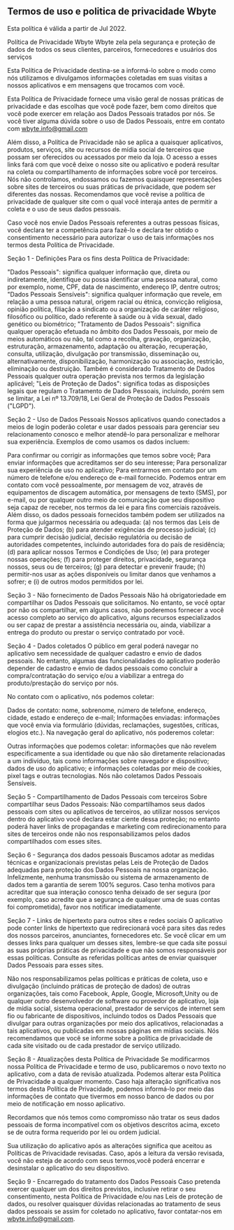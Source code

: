 ## Termos de uso e politica de privacidade Wbyte

Esta política é válida a partir de Jul 2022.

Política de Privacidade Wbyte
Wbyte zela pela segurança e proteção de dados de todos os seus clientes, parceiros, fornecedores e usuários dos serviços

Esta Política de Privacidade destina-se a informá-lo sobre o modo como nós utilizamos e divulgamos informações coletadas em suas visitas a nossos aplicativos e em mensagens que trocamos com você.

Esta Política de Privacidade fornece uma visão geral de nossas práticas de privacidade e das escolhas que você pode fazer, bem como direitos que você pode exercer em relação aos Dados Pessoais tratados por nós. Se você tiver alguma dúvida sobre o uso de Dados Pessoais, entre em contato com wbyte.info@gmail.com

Além disso, a Política de Privacidade não se aplica a quaisquer aplicativos, produtos, serviços, site ou recursos de mídia social de terceiros que possam ser oferecidos ou acessados por meio da loja. O acesso a esses links fará com que você deixe o nosso site ou aplicativo e poderá resultar na coleta ou compartilhamento de informações sobre você por terceiros. Nós não controlamos, endossamos ou fazemos quaisquer representações sobre sites de terceiros ou suas práticas de privacidade, que podem ser diferentes das nossas. Recomendamos que você revise a política de privacidade de qualquer site com o qual você interaja antes de permitir a coleta e o uso de seus dados pessoais.

Caso você nos envie Dados Pessoais referentes a outras pessoas físicas, você declara ter a competência para fazê-lo e declara ter obtido o consentimento necessário para autorizar o uso de tais informações nos termos desta Política de Privacidade.

Seção 1 - Definições
Para os fins desta Política de Privacidade:

"Dados Pessoais": significa qualquer informação que, direta ou indiretamente, identifique ou possa identificar uma pessoa natural, como por exemplo, nome, CPF, data de nascimento, endereço IP, dentre outros;
"Dados Pessoais Sensíveis": significa qualquer informação que revele, em relação a uma pessoa natural, origem racial ou étnica, convicção religiosa, opinião política, filiação a sindicato ou a organização de caráter religioso, filosófico ou político, dado referente à saúde ou à vida sexual, dado genético ou biométrico;
"Tratamento de Dados Pessoais": significa qualquer operação efetuada no âmbito dos Dados Pessoais, por meio de meios automáticos ou não, tal como a recolha, gravação, organização, estruturação, armazenamento, adaptação ou alteração, recuperação, consulta, utilização, divulgação por transmissão, disseminação ou, alternativamente, disponibilização, harmonização ou associação, restrição, eliminação ou destruição. Também é considerado Tratamento de Dados Pessoais qualquer outra operação prevista nos termos da legislação aplicável;
"Leis de Proteção de Dados": significa todas as disposições legais que regulam o Tratamento de Dados Pessoais, incluindo, porém sem se limitar, a Lei nº 13.709/18, Lei Geral de Proteção de Dados Pessoais ("LGPD").

Seção 2 - Uso de Dados Pessoais
Nossos aplicativos quando conectados a meios de login poderão coletar e usar dados pessoais para gerenciar seu relacionamento conosco e melhor atendê-lo para personalizar e melhorar sua experiência. Exemplos de como usamos os dados incluem:

Para confirmar ou corrigir as informações que temos sobre você;
Para enviar informações que acreditamos ser do seu interesse;
Para personalizar sua experiência de uso no aplicativo;
Para entrarmos em contato por um número de telefone e/ou endereço de e-mail fornecido. Podemos entrar em contato com você pessoalmente, por mensagem de voz, através de equipamentos de discagem automática, por mensagens de texto (SMS), por e-mail, ou por qualquer outro meio de comunicação que seu dispositivo seja capaz de receber, nos termos da lei e para fins comerciais razoáveis.
Além disso, os dados pessoais fornecidos também podem ser utilizados na forma que julgarmos necessária ou adequada: (a) nos termos das Leis de Proteção de Dados; (b) para atender exigências de processo judicial; (c) para cumprir decisão judicial, decisão regulatória ou decisão de autoridades competentes, incluindo autoridades fora do país de residência; (d) para aplicar nossos Termos e Condições de Uso; (e) para proteger nossas operações; (f) para proteger direitos, privacidade, segurança nossos, seus ou de terceiros; (g) para detectar e prevenir fraude; (h) permitir-nos usar as ações disponíveis ou limitar danos que venhamos a sofrer; e (i) de outros modos permitidos por lei.

Seção 3 - Não fornecimento de Dados Pessoais
Não há obrigatoriedade em compartilhar os Dados Pessoais que solicitamos. No entanto, se você optar por não os compartilhar, em alguns casos, não poderemos fornecer a você acesso completo ao serviço do aplicativo, alguns recursos especializados ou ser capaz de prestar a assistência necessária ou, ainda, viabilizar a entrega do produto ou prestar o serviço contratado por você.

Seção 4 - Dados coletados
O público em geral poderá navegar no aplicativo sem necessidade de qualquer cadastro e envio de dados pessoais. No entanto, algumas das funcionalidades do aplicativo poderão depender de cadastro e envio de dados pessoais como concluir a compra/contratação do serviço e/ou a viabilizar a entrega do produto/prestação do serviço por nós.

No contato com o aplicativo, nós podemos coletar:

Dados de contato: nome, sobrenome, número de telefone, endereço, cidade, estado e endereço de e-mail;
Informações enviadas: informações que você envia via formulário (dúvidas, reclamações, sugestões, críticas, elogios etc.).
Na navegação geral do aplicativo, nós poderemos coletar:

Outras informações que podemos coletar: informações que não revelem especificamente a sua identidade ou que não são diretamente relacionadas a um indivíduo, tais como informações sobre navegador e dispositivo; dados de uso do aplicativo; e informações coletadas por meio de cookies, pixel tags e outras tecnologias.
Nós não coletamos Dados Pessoais Sensíveis.

Seção 5 - Compartilhamento de Dados Pessoais com terceiros
Sobre compartilhar seus Dados Pessoais:
 Não compartilhamos seus dados pessoais com sites ou aplicativos de terceiros, ao utilizar nossos serviços dentro do aplicativo você declara estar ciente dessa
 proteção; no entanto poderá haver links de propagandas e marketing com redirecionamento para sites de terceiros onde não nos responsabilizamos pelos dados compartilhados com esses sites.

Seção 6 - Segurança dos dados pessoais
Buscamos adotar as medidas técnicas e organizacionais previstas pelas Leis de Proteção de Dados adequadas para proteção dos Dados Pessoais na nossa organização. Infelizmente, nenhuma transmissão ou sistema de armazenamento de dados tem a garantia de serem 100% seguros. Caso tenha motivos para acreditar que sua interação conosco tenha deixado de ser segura (por exemplo, caso acredite que a segurança de qualquer uma de suas contas foi comprometida), favor nos notificar imediatamente.

Seção 7 - Links de hipertexto para outros sites e redes sociais
O aplicativo pode conter links de hipertexto que redirecionará você para sites das redes dos nossos parceiros, anunciantes, fornecedores etc. Se você clicar em um desses links para qualquer um desses sites, lembre-se que cada site possui as suas próprias práticas de privacidade e que não somos responsáveis por essas políticas. Consulte as referidas políticas antes de enviar quaisquer Dados Pessoais para esses sites.

Não nos responsabilizamos pelas políticas e práticas de coleta, uso e divulgação (incluindo práticas de proteção de dados) de outras organizações, tais como Facebook, Apple, Google, Microsoft,Unity ou de qualquer outro desenvolvedor de software ou provedor de aplicativo, loja de mídia social, sistema operacional, prestador de serviços de internet sem fio ou fabricante de dispositivos, incluindo todos os Dados Pessoais que divulgar para outras organizações por meio dos aplicativos, relacionadas a tais aplicativos, ou publicadas em nossas páginas em mídias sociais. Nós recomendamos que você se informe sobre a política de privacidade de cada site visitado ou de cada prestador de serviço utilizado.

Seção 8 - Atualizações desta Política de Privacidade
Se modificarmos nossa Política de Privacidade e termo de uso, publicaremos o novo texto no aplicativo, com a data de revisão atualizada. Podemos alterar esta Política de Privacidade a qualquer momento. Caso haja alteração significativa nos termos desta Política de Privacidade, podemos informá-lo por meio das informações de contato que tivermos em nosso banco de dados ou por meio de notificação em nosso aplicativo.

Recordamos que nós temos como compromisso não tratar os seus dados pessoais de forma incompatível com os objetivos descritos acima, exceto se de outra forma requerido por lei ou ordem judicial.

Sua utilização do aplicativo após as alterações significa que aceitou as Políticas de Privacidade revisadas. Caso, após a leitura da versão revisada, você não esteja de acordo com seus termos,você poderá encerrar e desinstalar o aplicativo do seu dispositivo.

Seção 9 - Encarregado do tratamento dos Dados Pessoais
Caso pretenda exercer qualquer um dos direitos previstos, inclusive retirar o seu consentimento, nesta Política de Privacidade e/ou nas Leis de proteção de dados, ou resolver quaisquer dúvidas relacionadas ao tratamento de seus dados pessoais se assim for coletado no aplicativo, favor contatar-nos em wbyte.info@gmail.com.


